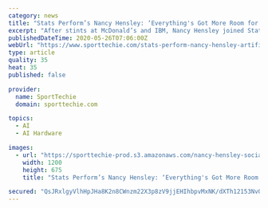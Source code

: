 ```yaml
---
category: news
title: "Stats Perform’s Nancy Hensley: ‘Everything's Got More Room for Growth With AI’"
excerpt: "After stints at McDonald’s and IBM, Nancy Hensley joined Stats Perform as the new chief product and marketing officer."
publishedDateTime: 2020-05-26T07:06:00Z
webUrl: "https://www.sporttechie.com/stats-perform-nancy-hensley-artificial-intelligence-sports"
type: article
quality: 35
heat: 35
published: false

provider:
  name: SportTechie
  domain: sporttechie.com

topics:
  - AI
  - AI Hardware

images:
  - url: "https://sporttechie-prod.s3.amazonaws.com/nancy-hensley-social-cut.png"
    width: 1200
    height: 675
    title: "Stats Perform’s Nancy Hensley: ‘Everything's Got More Room for Growth With AI’"

secured: "QsJRxlgyVlhHpJHa8K2n8CWnzm22X3p8zV9jjEHIhbpvMxNK/dXTh12153NvOn2QMSAU4kMJj2a6sTk6+s78ja5AgTmDueBHLpqB5uRHMBVAQwLPGgemcTx07BituqZ3dYEiGFHYOcSOWyuvgDeqj7jnV5F5eb40QUuZPQiZO2FcYi/jIhs5zzm2dz1XP7ai+z+8YvG8iXm5IsxWO+46Q4dhf/QEhX1O91H6bMlgajzt63MuQ7duJNZf2/An041oqwsiDh2ISwXsuV1wG1aOmGUZnpUbGHPY4OtOSwyJbXa8cJD0EuxWeVrVvaqN1z/KCG2ap9KOj0emT88+MvEJhd6vrl3YY8EvEn9fiEyjKp1MfEer9851fePT75di5wFsy7JQbNX9O4HRHbZQa5+4JgfltZ3C3fYod0gZ0YmlzVf/3oH0xc1NAmv9uTybqbxeiSPTyWPxI0Uco7iV9f7eWX+Db2qvuiBW6bBlIK0Jvz4=;we0g4EuwfiVSaMNt1jcQ9A=="
---
```


